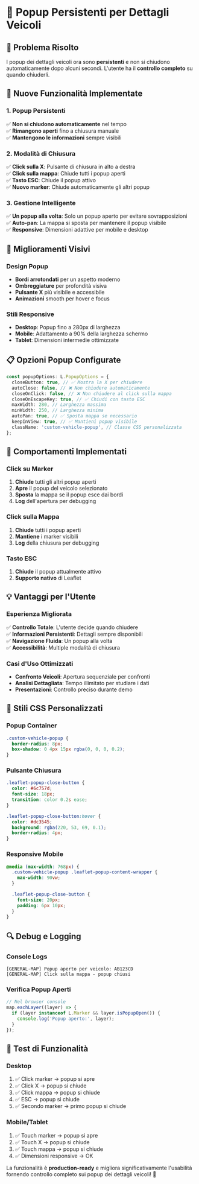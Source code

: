 # 📍 Popup Persistenti per Dettagli Veicoli

## 🎯 Problema Risolto

I popup dei dettagli veicoli ora sono **persistenti** e non si chiudono automaticamente dopo alcuni secondi. L'utente ha il **controllo completo** su quando chiuderli.

## 🔧 Nuove Funzionalità Implementate

### **1. Popup Persistenti**

✅ **Non si chiudono automaticamente** nel tempo  
✅ **Rimangono aperti** fino a chiusura manuale  
✅ **Mantengono le informazioni** sempre visibili

### **2. Modalità di Chiusura**

✅ **Click sulla X**: Pulsante di chiusura in alto a destra  
✅ **Click sulla mappa**: Chiude tutti i popup aperti  
✅ **Tasto ESC**: Chiude il popup attivo  
✅ **Nuovo marker**: Chiude automaticamente gli altri popup

### **3. Gestione Intelligente**

✅ **Un popup alla volta**: Solo un popup aperto per evitare sovrapposizioni  
✅ **Auto-pan**: La mappa si sposta per mantenere il popup visibile  
✅ **Responsive**: Dimensioni adattive per mobile e desktop

## 🎨 Miglioramenti Visivi

### **Design Popup**

- **Bordi arrotondati** per un aspetto moderno
- **Ombreggiature** per profondità visiva
- **Pulsante X** più visibile e accessibile
- **Animazioni** smooth per hover e focus

### **Stili Responsive**

- **Desktop**: Popup fino a 280px di larghezza
- **Mobile**: Adattamento a 90% della larghezza schermo
- **Tablet**: Dimensioni intermedie ottimizzate

## 📋 Opzioni Popup Configurate

```typescript
const popupOptions: L.PopupOptions = {
  closeButton: true, // ✅ Mostra la X per chiudere
  autoClose: false, // ❌ Non chiudere automaticamente
  closeOnClick: false, // ❌ Non chiudere al click sulla mappa
  closeOnEscapeKey: true, // ✅ Chiudi con tasto ESC
  maxWidth: 280, // Larghezza massima
  minWidth: 250, // Larghezza minima
  autoPan: true, // ✅ Sposta mappa se necessario
  keepInView: true, // ✅ Mantieni popup visibile
  className: 'custom-vehicle-popup', // Classe CSS personalizzata
};
```

## 🚀 Comportamenti Implementati

### **Click su Marker**

1. **Chiude** tutti gli altri popup aperti
2. **Apre** il popup del veicolo selezionato
3. **Sposta** la mappa se il popup esce dai bordi
4. **Log** dell'apertura per debugging

### **Click sulla Mappa**

1. **Chiude** tutti i popup aperti
2. **Mantiene** i marker visibili
3. **Log** della chiusura per debugging

### **Tasto ESC**

1. **Chiude** il popup attualmente attivo
2. **Supporto nativo** di Leaflet

## 💡 Vantaggi per l'Utente

### **Esperienza Migliorata**

✅ **Controllo Totale**: L'utente decide quando chiudere  
✅ **Informazioni Persistenti**: Dettagli sempre disponibili  
✅ **Navigazione Fluida**: Un popup alla volta  
✅ **Accessibilità**: Multiple modalità di chiusura

### **Casi d'Uso Ottimizzati**

- **Confronto Veicoli**: Apertura sequenziale per confronti
- **Analisi Dettagliata**: Tempo illimitato per studiare i dati
- **Presentazioni**: Controllo preciso durante demo

## 🎨 Stili CSS Personalizzati

### **Popup Container**

```css
.custom-vehicle-popup {
  border-radius: 8px;
  box-shadow: 0 4px 15px rgba(0, 0, 0, 0.2);
}
```

### **Pulsante Chiusura**

```css
.leaflet-popup-close-button {
  color: #6c757d;
  font-size: 18px;
  transition: color 0.2s ease;
}

.leaflet-popup-close-button:hover {
  color: #dc3545;
  background: rgba(220, 53, 69, 0.1);
  border-radius: 4px;
}
```

### **Responsive Mobile**

```css
@media (max-width: 768px) {
  .custom-vehicle-popup .leaflet-popup-content-wrapper {
    max-width: 90vw;
  }

  .leaflet-popup-close-button {
    font-size: 20px;
    padding: 6px 10px;
  }
}
```

## 🔍 Debug e Logging

### **Console Logs**

```
[GENERAL-MAP] Popup aperto per veicolo: AB123CD
[GENERAL-MAP] Click sulla mappa - popup chiusi
```

### **Verifica Popup Aperti**

```javascript
// Nel browser console
map.eachLayer((layer) => {
  if (layer instanceof L.Marker && layer.isPopupOpen()) {
    console.log('Popup aperto:', layer);
  }
});
```

## 📱 Test di Funzionalità

### **Desktop**

1. ✅ Click marker → popup si apre
2. ✅ Click X → popup si chiude
3. ✅ Click mappa → popup si chiude
4. ✅ ESC → popup si chiude
5. ✅ Secondo marker → primo popup si chiude

### **Mobile/Tablet**

1. ✅ Touch marker → popup si apre
2. ✅ Touch X → popup si chiude
3. ✅ Touch mappa → popup si chiude
4. ✅ Dimensioni responsive → OK

La funzionalità è **production-ready** e migliora significativamente l'usabilità fornendo controllo completo sui popup dei dettagli veicoli! 🚀
